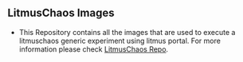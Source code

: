 ## LitmusChaos Images

- This Repository contains all the images that are used to execute a litmuschaos generic experiment using litmus portal. For more information please check [LitmusChaos Repo](http://github.com/litmuschaos/litmus).
